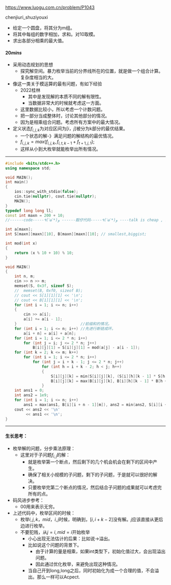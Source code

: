 https://www.luogu.com.cn/problem/P1043

chenjiuri_shuziyouxi

- 给定一个圆盘，将其分为m组。
- 将其中每组的数字相加，求和。对10取模。
- 求出各部分相乘的最大值。



#### $20mins$

- 采用动态规划的思想
  - 探究解空间。暴力枚举当前的分界线所在的位置，就是做一个组合计算。复杂度相当的大。
- 像这一类关于模运算的最有问题，有如下经验
  - 2022桂林
    - 其中是发现解的本质不同的解有限性。
    - 当数据非常大的时候就考虑这一方面。
  - 这里数据比较小，所以考虑一个计数问题。
  - 把一部分当成整体时，讨论其他部分的情况。
  - 因为是相乘组合问题。考虑所有方案中的最大情况。
- 定义状态$f_{i,j,k}$为对应区间为$[i，j]$被分为k部分的最优结果。
  - 一个状态的解-》满足问题的解结构的最优情况。
  - $f_{i,j,k}=max(f_{i,j,k},f_{i,t,k-1}+f_{t+1,j,1})$;
  - 这样从小到大枚举就能枚举出所有情况。

-------

```cpp
#include <bits/stdc++.h>
using namespace std;

void MAIN();
int main()
{
    ios::sync_with_stdio(false);
    cin.tie(nullptr), cout.tie(nullptr);
    MAIN();
}
typedef long long ll;
const int maxn = 200 + 10;
//------code-----٩(ˊωˋ*)و ------靓仔代码-----٩(ˊωˋ*)و ----talk is cheap , show me the code--------

int a[maxn];
int S[maxn][maxn][10], B[maxn][maxn][10]; // smallest,biggist;

int mod(int x)
{
    return (x % 10 + 10) % 10;
}

void MAIN()
{
    int n, m;
    cin >> n >> m;
    memset(S, 0x3f, sizeof S);
    //  memset(B, 0xf0, sizeof B);
    // cout << S[1][1][1] << '\n';
    // cout << B[1][1][1] << '\n';
    for (int i = 1; i <= n; i++)
    {
        cin >> a[i];
        a[i] += a[i - 1];
    }                            //前缀和的情况。
    for (int i = 1; i <= n; i++) //先进行断链成环。
        a[i + n] = a[i] + a[n];
    for (int i = 1; i <= 2 * n; i++)
        for (int j = i; j <= 2 * n; j++)
            B[i][j][1] = S[i][j][1] = mod(a[j] - a[i - 1]);
    for (int k = 2; k <= m; k++)
        for (int i = 1; i <= 2 * n; i++)
            for (int j = i + k - 1; j <= 2 * n; j++)
                for (int h = i + k - 2; h < j; h++)
                {
                    S[i][j][k] = min(S[i][j][k], (S[i][h][k - 1] * S[h + 1][j][1]));
                    B[i][j][k] = max(B[i][j][k], B[i][h][k - 1] * B[h + 1][j][1]);
                }
    int ans1 = 0;
    int ans2 = 1e9;
    for (int i = 1; i <= n; i++)
        ans1 = max(ans1, B[i][i + n - 1][m]), ans2 = min(ans2, S[i][i + n - 1][m]);
    cout << ans2 << '\n'
         << ans1 << '\n';
}
```

-----

#### 生长思考：

- 枚举解的问题，分步乘法原理：
  - 这里对于子问题$f_{i,j}$的解：
    - 就是枚举第一个断点，然后剩下的几个机会机会在剩下的区间中产生。
    - 确保了相关小规模的子问题，剩下的子问题，于是就可以很好的解决。
    - 只要枚举完第二个断点的情况，然后结合子问题的成果就可以考虑完所有的点。
- 码风进步参考：
  - 00用来表示无穷。
- 上述代码中，枚举区间的时候：
  - 枚举$i,j,k，mid$，$i,j$时候，明确到，$[i,i+k-2]$没有解。$j$应该直接从更后边进行枚举。
  - 不要犯贱，从$j=i,mid=i$开始枚举
    - 小心出现无法估计的后果：比如说->溢出。
    - 比如说这个问题的背景下。
      - 由于计算的量是相乘，如果int类型下，初始化值过大，会出现溢出问题。
      - 因此通过优化枚举，来避免出现这种情况。
    - 当自己开到long,long之后，同时初始化为成一个合理的值，不会溢出。那么一样可以Acpect.







